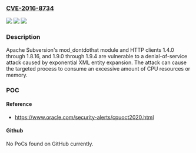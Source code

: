 ### [CVE-2016-8734](https://cve.mitre.org/cgi-bin/cvename.cgi?name=CVE-2016-8734)
![](https://img.shields.io/static/v1?label=Product&message=Apache%20Subversion&color=blue)
![](https://img.shields.io/static/v1?label=Version&message=n%2Fa&color=blue)
![](https://img.shields.io/static/v1?label=Vulnerability&message=Denial%20of%20Service&color=brighgreen)

### Description

Apache Subversion's mod_dontdothat module and HTTP clients 1.4.0 through 1.8.16, and 1.9.0 through 1.9.4 are vulnerable to a denial-of-service attack caused by exponential XML entity expansion. The attack can cause the targeted process to consume an excessive amount of CPU resources or memory.

### POC

#### Reference
- https://www.oracle.com/security-alerts/cpuoct2020.html

#### Github
No PoCs found on GitHub currently.

